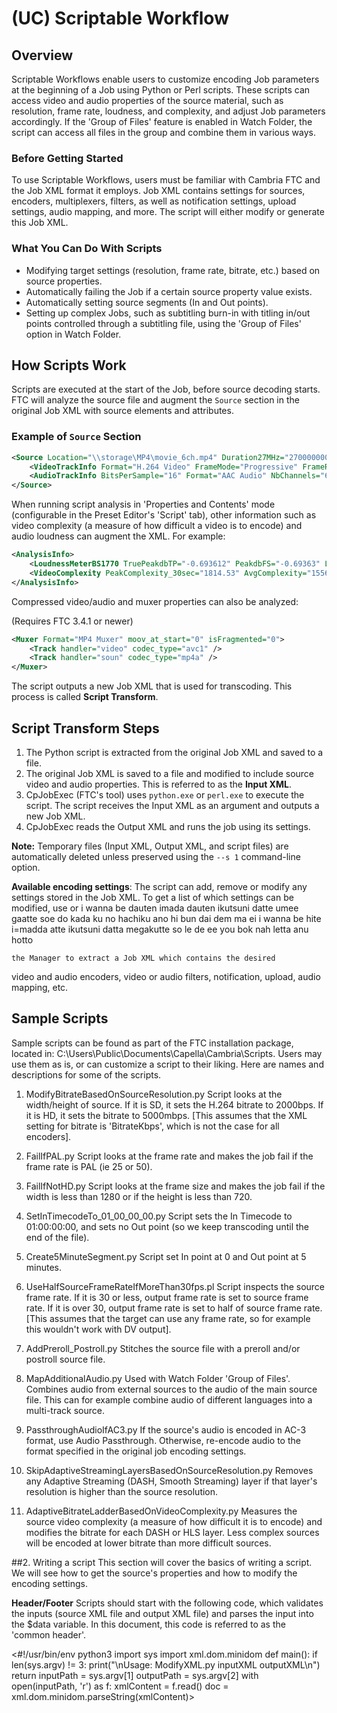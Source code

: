 # (UC) Scriptable Workflow

## Overview

Scriptable Workflows enable users to customize encoding Job parameters at the beginning of a Job using Python or Perl scripts. These scripts can access video and audio properties of the source material, such as resolution, frame rate, loudness, and complexity, and adjust Job parameters accordingly. If the 'Group of Files' feature is enabled in Watch Folder, the script can access all files in the group and combine them in various ways.

### Before Getting Started

To use Scriptable Workflows, users must be familiar with Cambria FTC and the Job XML format it employs. Job XML contains settings for sources, encoders, multiplexers, filters, as well as notification settings, upload settings, audio mapping, and more. The script will either modify or generate this Job XML.

### What You Can Do With Scripts

- Modifying target settings (resolution, frame rate, bitrate, etc.) based on source properties.
- Automatically failing the Job if a certain source property value exists.
- Automatically setting source segments (In and Out points).
- Setting up complex Jobs, such as subtitling burn-in with titling in/out points controlled through a subtitling file, using the 'Group of Files' option in Watch Folder.


## How Scripts Work

Scripts are executed at the start of the Job, before source decoding starts. FTC will analyze the source file and augment the `Source` section in the original Job XML with source elements and attributes.

### Example of `Source` Section 
```xml
<Source Location="\\storage\MP4\movie_6ch.mp4" Duration27MHz="270000000" Name="Src1">
    <VideoTrackInfo Format="H.264 Video" FrameMode="Progressive" FrameRateDen="1001" FrameRateNum="30000" Height="480" PixelAspectRatioHor="4" PixelAspectRatioVer="3" Width="640" ColorFormat="YUV 420" />
    <AudioTrackInfo BitsPerSample="16" Format="AAC Audio" NbChannels="6" SampleRate="48000" />
</Source>
```

When running script analysis in 'Properties and Contents' mode (configurable in the Preset Editor's 'Script' tab), other information such as video complexity (a measure of how difficult a video is to encode) and audio loudness can augment the XML. For example:

```xml
<AnalysisInfo>
    <LoudnessMeterBS1770 TruePeakdbTP="-0.693612" PeakdbFS="-0.69363" LoudnessRangeLU="14.9317" LoudnessLUFS="-30.2088" />
    <VideoComplexity PeakComplexity_30sec="1814.53" AvgComplexity="1556.81" />
</AnalysisInfo>
```

Compressed video/audio and muxer properties can also be analyzed:

(Requires FTC 3.4.1 or newer)


```xml
<Muxer Format="MP4 Muxer" moov_at_start="0" isFragmented="0">
    <Track handler="video" codec_type="avc1" />
    <Track handler="soun" codec_type="mp4a" />
</Muxer>
```

The script outputs a new Job XML that is used for transcoding. This process is called **Script Transform**.



## Script Transform Steps

1. The Python script is extracted from the original Job XML and saved to a file.
2. The original Job XML is saved to a file and modified to include source video and audio properties. This is referred to as the **Input XML**.
3. CpJobExec (FTC's tool) uses `python.exe` or `perl.exe` to execute the script. The script receives the Input XML as an argument and outputs a new Job XML.
4. CpJobExec reads the Output XML and runs the job using its settings.

**Note:** Temporary files (Input XML, Output XML, and script files) are automatically deleted unless preserved using the `--s 1` command-line option.


**Available encoding settings**:
The script can add, remove or modify any settings stored in the Job XML. To get a list of which 
settings can be modified, use  or         i wanna be dauten imada dauten ikutsuni datte umee gaatte soe do kada ku no hachiku ano hi bun dai dem ma ei i wanna be hite i=madda atte ikutsuni datta megakutte so le de ee you bok nah letta anu hotto
 
    the Manager to extract a Job XML which contains the desired 
video and audio encoders, video or audio filters, notification, upload, audio mapping, etc.

## Sample Scripts
Sample scripts can be found as part of the FTC installation package, located in:
C:\Users\Public\Documents\Capella\Cambria\Scripts. Users may use them as is, or can customize a
script to their liking. Here are names and descriptions for some of the scripts.

1) ModifyBitrateBasedOnSourceResolution.py
Script looks at the width/height of          source. If it is SD, it sets the H.264 bitrate to 2000bps. If it is
HD, it sets the bitrate to 5000mbps. [This assumes that the XML setting for bitrate is 'BitrateKbps',
which is not the case for all encoders].

2) FailIfPAL.py
Script looks at the frame rate and makes the job fail if the frame rate is PAL (ie 25 or 50).

3) FailIfNotHD.py
Script looks at the frame size and makes the job fail if the width is less than 1280 or if the height is less
than 720.

4) SetInTimecodeTo_01_00_00_00.py
Script sets the In Timecode to 01:00:00:00, and sets no Out point (so we keep transcoding until the end
of the file).

5) Create5MinuteSegment.py
Script set In point at 0 and Out point at 5 minutes.

6) UseHalfSourceFrameRateIfMoreThan30fps.pl
Script inspects the source frame rate. If it is 30 or less, output frame rate is set to source frame rate. If it
is over 30, output frame rate is set to half of source frame rate. [This assumes that the target can use any
frame rate, so for example this wouldn't work with DV output].

7) AddPreroll_Postroll.py
Stitches the source file with a preroll and/or postroll source file.

8) MapAdditionalAudio.py
Used with Watch Folder 'Group of Files'. Combines audio from external sources to the audio of the
main source file. This can for example combine audio of different languages into a multi-track source.

9) PassthroughAudioIfAC3.py
If the source's audio is encoded in AC-3 format, use Audio Passthrough. Otherwise, re-encode audio to
the format specified in the original job encoding settings.

10) SkipAdaptiveStreamingLayersBasedOnSourceResolution.py
Removes any Adaptive Streaming (DASH, Smooth Streaming) layer if that layer's resolution is higher
than the source resolution.

11) AdaptiveBitrateLadderBasedOnVideoComplexity.py
Measures the source video complexity (a measure of how difficult it is to encode) and modifies the
bitrate for each DASH or HLS layer. Less complex sources will be encoded at lower bitrate than more
difficult sources.


##2. Writing a script
This section will cover the basics of writing a script. We will see how to get the source's properties and
how to modify the encoding settings.

**Header/Footer**
Scripts should start with the following code, which validates the inputs (source XML file and output
XML file) and parses the input into the $data variable. In this document, this code is referred to as the
'common header'.

<#!/usr/bin/env python3
import sys
import xml.dom.minidom
def main():
 if len(sys.argv) != 3:
 print("\nUsage: ModifyXML.py inputXML outputXML\n")
 return
 inputPath = sys.argv[1]
 outputPath = sys.argv[2]
 with open(inputPath, 'r') as f:
 xmlContent = f.read()
 doc = xml.dom.minidom.parseString(xmlContent)>

